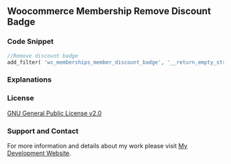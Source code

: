 ## Woocommerce Membership Remove Discount Badge

### Code Snippet

```php
//Remove discount badge
add_filter( 'wc_memberships_member_discount_badge', '__return_empty_string' );
```
### Explanations

### License

[GNU General Public License v2.0](https://github.com/dedewiweka/snippets/blob/main/LICENSE)

### Support and Contact

For more information and details about my work please visit [My Development Website](https://dede.wiweka.com/development).
